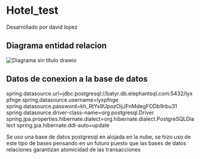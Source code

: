 # Hotel_test
Desarrollado por david lopez

## Diagrama entidad relacion


![Diagrama sin título drawio](https://github.com/DavidLopF/Hotel_test/assets/71913304/dab48ecb-0a74-4a7c-8575-fe2c3e070ada)


## Datos de conexion a la base de datos

spring.datasource.url=jdbc:postgresql://batyr.db.elephantsql.com:5432/lyxpfnge
spring.datasource.username=lyxpfnge
spring.datasource.password=kh_RtYs9UpozOijJFnMdegFODb9rbu31
spring.datasource.driver-class-name=org.postgresql.Driver
spring.jpa.properties.hibernate.dialect=org.hibernate.dialect.PostgreSQLDialect
spring.jpa.hibernate.ddl-auto=update


Se uso una base de datos postgresql en alojada en la nube, se hizo uso de este tipo de bases pensando en un futuro puesto que las bases de datos relaciones garantizan atomicidad de las transacciones

